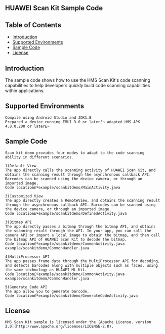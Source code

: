 ## HUAWEI Scan Kit Sample Code


## Table of Contents

 * [Introduction](#introduction)
 * [Supported Environments ](#Supported-Environments )
 * [Sample Code](#Sample-Code)
 * [License](#license)
 
 
## Introduction
The sample code shows how to use the HMS Scan Kit's code scanning capabilities to help developers quickly build code scanning capabilities within applications.

## Supported Environments
    Compile using Android Studio and JDK1.8
	Prepared a device running EMUI 3.0 or later£¬ adapted HMS APK 4.0.0.200 or later£¬
	
## Sample Code
    Scan kit demo provides four modes to adapt to the code scanning ability in different scenarios.

    1)Default View
    The app directly calls the scanning activity of HUAWEI Scan Kit, and obtains the scanning result through the asynchronous callback API. Barcodes can be scanned using the device camera, or through an imported image.
    Code location£ºexample/scankitdemo/MainActivity.java

    2)Customized View
    The app directly creates a RemoteView, and obtains the scanning result through the asynchronous callback API. Barcodes can be scanned using the device camera, or through an imported image.
    Code location£ºexample/scankitdemo/DefinedActivity.java

    3)Bitmap API
    The app directly passes a bitmap through the bitmap API, and obtains the scanning result through the API. In your app, you can call the camera API or import a local image to obtain the bitmap, and then call the bitmap API of HUAWEI Scan Kit to decode the bitmap.
    Code location£ºexample/scankitdemo/CommonActivity.java example/scankitdemo/CommonHandler.java

    4)MultiProcessor API
    The app passes frame data through the MultiProcessor API for decoding, and detects barcodes along with multiple objects such as faces, using the same technology as HUAWEI ML Kit.
    Code location£ºexample/scankitdemo/CommonActivity.java example/scankitdemo/CommonHandler.java
	
	5)Generate Code API
	The app allow you to generate barcode.
    Code location£ºexample/scankitdemo/GenerateCodeActivity.java

##  License
    HMS Scan Kit sample is licensed under the [Apache License, version 2.0](http://www.apache.org/licenses/LICENSE-2.0).

